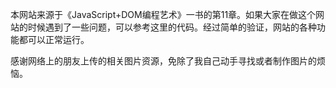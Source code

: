 ﻿本网站来源于《JavaScript+DOM编程艺术》一书的第11章。如果大家在做这个网站的时候遇到了一些问题，可以参考这里的代码。经过简单的验证，网站的各种功能都可以正常运行。

感谢网络上的朋友上传的相关图片资源，免除了我自己动手寻找或者制作图片的烦恼。